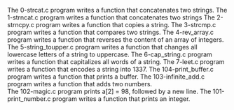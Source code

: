 The 0-strcat.c program writes a function that concatenates two strings.
The 1-strncat.c program writes a function that concatenates two strings 
The 2-strncpy.c program writes a function that copies a string. 
The 3-strcmp.c program writes a function  that compares two strings.
The 4-rev_array.c program writes a function that reverses the content of an array of integers.
The 5-string_toupper.c program writes a function that changes all lowercase letters of a string to uppercase.
The 6-cap_string.c program writes a function that capitalizes all words of a string.
The 7-leet.c program writes  a function that encodes a string into 1337.
The 104-print_buffer.c program writes a function that prints a buffer.
The 103-infinite_add.c program writes a function that adds two numbers.  
The 102-magic.c program prints a[2] = 98, followed by a new line.
The 101-print_number.c program writes a function that prints an integer.
